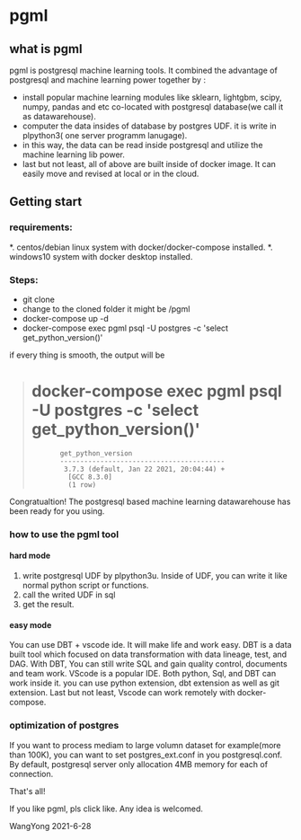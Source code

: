 # pgml

## what is pgml
pgml is postgresql machine learning tools. It combined the advantage of postgresql and machine learning power together
by :

* install popular machine learning modules like sklearn, lightgbm, scipy, numpy, pandas and etc co-located with
postgresql database(we call it as datawarehouse).
* computer the data insides of database by postgres UDF. it is write in plpython3( one server programm lanugage).
* in this way, the data can be read inside postgresql and utilize the machine learning lib power.
* last but not least, all of above are built inside of docker image. It can easily move and revised at local or in the
cloud.

## Getting start

### requirements:

*. centos/debian linux system with docker/docker-compose installed.
*. windows10 system with docker desktop installed. 

### Steps:

* git clone <the pgml git address>
* change to the cloned folder it might be <prefix>/pgml
* docker-compose up -d
* docker-compose exec pgml psql -U postgres -c 'select get_python_version()' 

if every thing is smooth, the output will be 
> # docker-compose exec pgml psql -U postgres -c 'select get_python_version()'
>            get_python_version
>            -----------------------------------------
>             3.7.3 (default, Jan 22 2021, 20:04:44) +
>              [GCC 8.3.0]
>              (1 row)

Congratualtion! The postgresql based machine learning datawarehouse has been ready for you using. 


### how to use the pgml tool

#### hard mode
1. write postgresql UDF by plpython3u. Inside of UDF, you can write it like normal python script or functions. 
2. call the writed UDF in sql
3. get the result.

#### easy mode
You can use DBT + vscode ide. It will make life and work easy. 
DBT is a data built tool which focused on data
transformation with data lineage, test, and DAG. With DBT, You can still write SQL and gain quality control, documents
and team work.
VScode is a popular IDE. Both python, Sql, and DBT can work inside it. you can use python extension, dbt extension as
well as git extension.
Last but not least, Vscode can work remotely with docker-compose. 


### optimization of postgres
If you want to process mediam to large volumn dataset for example(more than 100K), you can want to set postgres_ext.conf in you
postgresql.conf. By default, postgresql server only allocation 4MB memory for each of connection.

That's all!



If you like pgml, pls click like. Any idea is welcomed.

WangYong
2021-6-28

